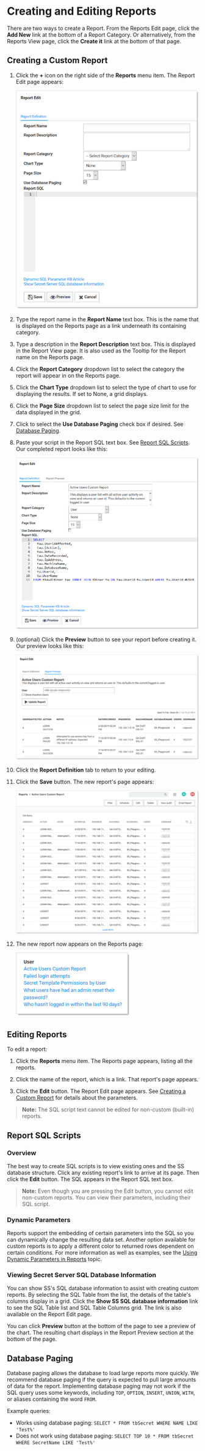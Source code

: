 [title]: # (Creating and Editing Reports)
[tags]: # (Creating and Editing Reports)
[priority]: # (1000)

# Creating and Editing Reports

There are two ways to create a Report. From the Reports Edit page, click the **Add New** link at the bottom of a Report Category. Or alternatively, from the Reports View page, click the **Create it** link at the bottom of that page.

## Creating a Custom Report

1. Click the **+** icon on the right side of the **Reports** menu item. The Report Edit page appears:

   ![image-20200611103748201](images/image-20200611103748201.png)

1. Type the report name in the **Report Name** text box. This is the name that is displayed on the Reports page as a link underneath its containing category.

1. Type a description in the **Report Description** text box. This is displayed in the Report View page. It is also used as the Tooltip for the Report name on the Reports page.

1. Click the **Report Category** dropdown list to select the category the report will appear in on the Reports page.

1. Click the **Chart Type** dropdown list to select the type of chart to use for displaying the results. If set to None, a grid displays.

1. Click the **Page Size** dropdown list to select the page size limit for the data displayed in the grid.

1. Click to select the **Use Database Paging** check box if desired. See [Database Paging](#database-paging).

1. Paste your script in the Report SQL text box. See [Report SQL Scripts](#report-sql-scripts). Our completed report looks like this:

   ![image-20200611110554873](images/image-20200611110554873.png)

1. (optional) Click the **Preview** button to see your report before creating it. Our preview looks like this:

   ![image-20200611110759996](images/image-20200611110759996.png)

1. Click the **Report Definition** tab to return to your editing.

1. Click the **Save** button. The new report's page appears:

   ![image-20200611111910360](images/image-20200611111910360.png)

1. The new report now appears on the Reports page:

   ![image-20200611112121690](images/image-20200611112121690.png)

## Editing Reports

To edit a report:

1. Click the **Reports** menu item. The Reports page appears, listing all the reports.

1. Click the name of the report, which is a link. That report's page appears.

1. Click the **Edit** button. The Report Edit page appears. See [Creating a Custom Report](#creating-a-custom-report) for details about the parameters.

> **Note:** The SQL script text cannot be edited for non-custom (built-in) reports.

## Report SQL Scripts

### Overview

The best way to create SQL scripts is to view existing ones and the SS database structure. Click any existing report's link to arrive at its page. Then click the **Edit** button. The SQL appears in the Report SQL text box.

> **Note:** Even though you are pressing the Edit button, you cannot edit non-custom reports. You can view their parameters, including their SQL script.

### Dynamic Parameters

Reports support the embedding of certain parameters into the SQL so you can dynamically change the resulting data set. Another option available for custom reports is to apply a different color to returned rows dependent on certain conditions. For more information as well as examples, see the [Using Dynamic Parameters in Reports](../using-dynamic-parameters-reports/index.md) topic.

### Viewing Secret Server SQL Database Information

You can show SS's SQL database information to assist with creating custom reports. By selecting the SQL Table from the list, the details of the table's columns display in a grid. Click the **Show SS SQL database information** link to see the SQL Table list and SQL Table Columns grid. The link is also available on the Report Edit page.

You can click **Preview** button at the bottom of the page to see a preview of the chart. The resulting chart displays in the Report Preview section at the bottom of the page.

## Database Paging

Database paging allows the database to load large reports more quickly. We recommend database paging if the query is expected to pull large amounts of data for the report. Implementing database paging may not work if the SQL query uses some keywords, including `TOP`, `OPTION`, `INSERT`, `UNION`, `WITH`, or aliases containing the word `FROM`.

Example queries:

- Works using database paging: `SELECT * FROM tbSecret WHERE NAME LIKE 'Test%'`
- Does not work using database paging: `SELECT TOP 10 * FROM tbSecret WHERE SecretName LIKE 'Test%'`